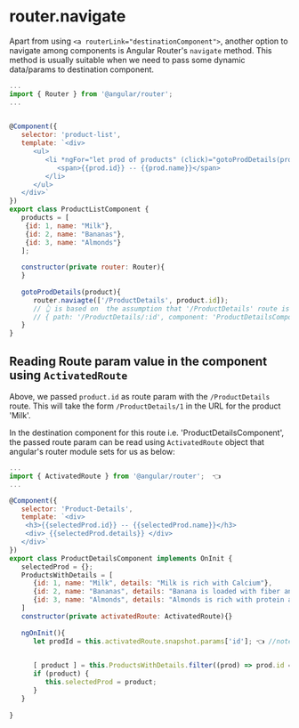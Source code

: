 # router.navigate

Apart from using `<a routerLink="destinationComponent">`, another option to navigate among components is Angular Router's `navigate` method. This method is usually suitable when we need to pass some dynamic data/params to destination component. 

```js
...
import { Router } from '@angular/router';
...

 
@Component({
   selector: 'product-list',
   template: `<div>
      <ul>
         <li *ngFor="let prod of products" (click)="gotoProdDetails(prod)">
            <span>{{prod.id}} -- {{prod.name}}</span>
         </li>
      </ul>
   </div>`
})
export class ProductListComponent {
   products = [
    {id: 1, name: "Milk"}, 
    {id: 2, name: "Bananas"},
    {id: 3, name: "Almonds"}
   ];
   
   constructor(private router: Router){
   }
   
   gotoProdDetails(product){
      router.naviagte(['/ProductDetails', product.id]);
      // 👆 is based on  the assumption that '/ProductDetails' route is configured as below:
      // { path: '/ProductDetails/:id', component: 'ProductDetailsComponent' }
   }
} 
```


## Reading Route param value in the component using `ActivatedRoute`
Above, we passed `product.id` as route param with the `/ProductDetails` route.
This will take the form `/ProductDetails/1` in the URL for the product 'Milk'.

In the destination component for this route i.e. 'ProductDetailsComponent', the passed route param can be read using `ActivatedRoute` object that angular's router module sets for us as below:

```js
...
import { ActivatedRoute } from '@angular/router';  👈
...

@Component({
   selector: 'Product-Details',
   template: `<div>
    <h3>{{selectedProd.id}} -- {{selectedProd.name}}</h3>
    <div> {{selectedProd.details}} </div>
   </div>`
})
export class ProductDetailsComponent implements OnInit {
   selectedProd = {};
   ProductsWithDetails = [
      {id: 1, name: "Milk", details: "Milk is rich with Calcium"},
      {id: 2, name: "Bananas", details: "Banana is loaded with fiber and has high content of potassium "},
      {id: 3, name: "Almonds", details: "Almonds is rich with protein and Vitamin E"}
   ]
   constructor(private activatedRoute: ActivatedRoute){}
   
   ngOnInit(){
      let prodId = this.activatedRoute.snapshot.params['id']; 👈 //note how to read route parameters using ActivatedRoute.snapshot.params

      
      [ product ] = this.ProductsWithDetails.filter((prod) => prod.id === prodId); 
      if (product) {
         this.selectedProd = product;
      }
   }
   
}


